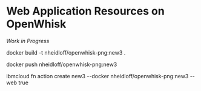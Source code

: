 # Web Application Resources on OpenWhisk


*Work in Progress*



docker build -t nheidloff/openwhisk-png:new3 .

docker push nheidloff/openwhisk-png:new3

ibmcloud fn action create new3 --docker nheidloff/openwhisk-png:new3 --web true





